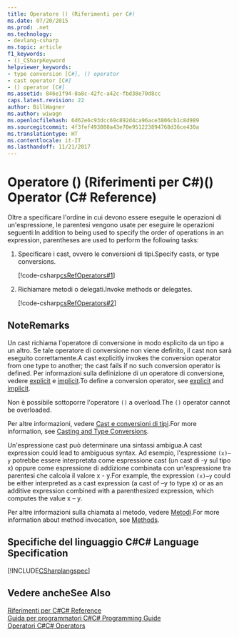 ```yaml
---
title: Operatore () (Riferimenti per C#)
ms.date: 07/20/2015
ms.prod: .net
ms.technology:
- devlang-csharp
ms.topic: article
f1_keywords:
- ()_CSharpKeyword
helpviewer_keywords:
- type conversion [C#], () operator
- cast operator [C#]
- () operator [C#]
ms.assetid: 846e1f94-8a8c-42fc-a42c-fbd38e70d8cc
caps.latest.revision: 22
author: BillWagner
ms.author: wiwagn
ms.openlocfilehash: 6d62e6c93dcc69c892d4ca96ace3806cb1c8d989
ms.sourcegitcommit: 4f3fef493080a43e70e951223894768d36ce430a
ms.translationtype: HT
ms.contentlocale: it-IT
ms.lasthandoff: 11/21/2017
---
```

# <a name="-operator-c-reference"></a><span data-ttu-id="4e74a-102">Operatore () (Riferimenti per C#)</span><span class="sxs-lookup"><span data-stu-id="4e74a-102">() Operator (C# Reference)</span></span>
<span data-ttu-id="4e74a-103">Oltre a specificare l'ordine in cui devono essere eseguite le operazioni di un'espressione, le parentesi vengono usate per eseguire le operazioni seguenti:</span><span class="sxs-lookup"><span data-stu-id="4e74a-103">In addition to being used to specify the order of operations in an expression, parentheses are used to perform the following tasks:</span></span>  
  
1.  <span data-ttu-id="4e74a-104">Specificare i cast, ovvero le conversioni di tipi.</span><span class="sxs-lookup"><span data-stu-id="4e74a-104">Specify casts, or type conversions.</span></span>  
  
     [!code-csharp[csRefOperators#1](../../../csharp/language-reference/operators/codesnippet/CSharp/invocation-operator_1.cs)]  
  
2.  <span data-ttu-id="4e74a-105">Richiamare metodi o delegati.</span><span class="sxs-lookup"><span data-stu-id="4e74a-105">Invoke methods or delegates.</span></span>  
  
     [!code-csharp[csRefOperators#2](../../../csharp/language-reference/operators/codesnippet/CSharp/invocation-operator_2.cs)]  
  
## <a name="remarks"></a><span data-ttu-id="4e74a-106">Note</span><span class="sxs-lookup"><span data-stu-id="4e74a-106">Remarks</span></span>  
 <span data-ttu-id="4e74a-107">Un cast richiama l'operatore di conversione in modo esplicito da un tipo a un altro. Se tale operatore di conversione non viene definito, il cast non sarà eseguito correttamente.</span><span class="sxs-lookup"><span data-stu-id="4e74a-107">A cast explicitly invokes the conversion operator from one type to another; the cast fails if no such conversion operator is defined.</span></span> <span data-ttu-id="4e74a-108">Per informazioni sulla definizione di un operatore di conversione, vedere [explicit](../../../csharp/language-reference/keywords/explicit.md) e [implicit](../../../csharp/language-reference/keywords/implicit.md).</span><span class="sxs-lookup"><span data-stu-id="4e74a-108">To define a conversion operator, see [explicit](../../../csharp/language-reference/keywords/explicit.md) and [implicit](../../../csharp/language-reference/keywords/implicit.md).</span></span>  
  
 <span data-ttu-id="4e74a-109">Non è possibile sottoporre l'operatore `()` a overload.</span><span class="sxs-lookup"><span data-stu-id="4e74a-109">The `()` operator cannot be overloaded.</span></span>  
  
 <span data-ttu-id="4e74a-110">Per altre informazioni, vedere [Cast e conversioni di tipi](../../../csharp/programming-guide/types/casting-and-type-conversions.md).</span><span class="sxs-lookup"><span data-stu-id="4e74a-110">For more information, see [Casting and Type Conversions](../../../csharp/programming-guide/types/casting-and-type-conversions.md).</span></span>  
  
 <span data-ttu-id="4e74a-111">Un'espressione cast può determinare una sintassi ambigua.</span><span class="sxs-lookup"><span data-stu-id="4e74a-111">A cast expression could lead to ambiguous syntax.</span></span> <span data-ttu-id="4e74a-112">Ad esempio, l'espressione `(x)–y` potrebbe essere interpretata come espressione cast (un cast di -y sul tipo x) oppure come espressione di addizione combinata con un'espressione tra parentesi che calcola il valore x - y.</span><span class="sxs-lookup"><span data-stu-id="4e74a-112">For example, the expression `(x)–y` could be either interpreted as a cast expression (a cast of –y to type x) or as an additive expression combined with a parenthesized expression, which computes the value x – y.</span></span>  
  
 <span data-ttu-id="4e74a-113">Per altre informazioni sulla chiamata al metodo, vedere [Metodi](../../../csharp/programming-guide/classes-and-structs/methods.md).</span><span class="sxs-lookup"><span data-stu-id="4e74a-113">For more information about method invocation, see [Methods](../../../csharp/programming-guide/classes-and-structs/methods.md).</span></span>  
  
## <a name="c-language-specification"></a><span data-ttu-id="4e74a-114">Specifiche del linguaggio C#</span><span class="sxs-lookup"><span data-stu-id="4e74a-114">C# Language Specification</span></span>  
 [!INCLUDE[CSharplangspec](~/includes/csharplangspec-md.md)]  
  
## <a name="see-also"></a><span data-ttu-id="4e74a-115">Vedere anche</span><span class="sxs-lookup"><span data-stu-id="4e74a-115">See Also</span></span>  
 [<span data-ttu-id="4e74a-116">Riferimenti per C#</span><span class="sxs-lookup"><span data-stu-id="4e74a-116">C# Reference</span></span>](../../../csharp/language-reference/index.md)  
 [<span data-ttu-id="4e74a-117">Guida per programmatori C#</span><span class="sxs-lookup"><span data-stu-id="4e74a-117">C# Programming Guide</span></span>](../../../csharp/programming-guide/index.md)  
 [<span data-ttu-id="4e74a-118">Operatori C#</span><span class="sxs-lookup"><span data-stu-id="4e74a-118">C# Operators</span></span>](../../../csharp/language-reference/operators/index.md)
